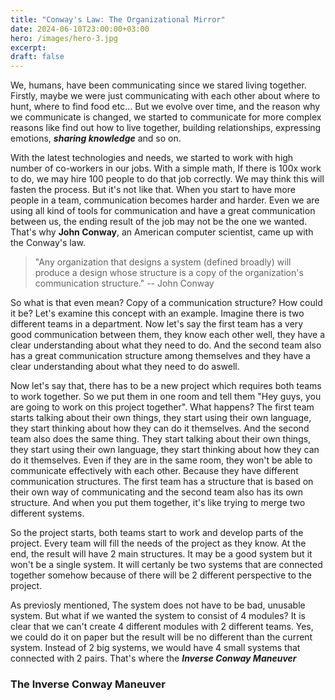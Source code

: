 ```yaml
---
title: "Conway's Law: The Organizational Mirror"
date: 2024-06-10T23:00:00+03:00
hero: /images/hero-3.jpg
excerpt:
draft: false
---
```


We, humans, have been communicating since we stared living together. Firstly, maybe we were just communicating with each other about where to hunt, where to find food etc... But we evolve over time, and the reason why we communicate is changed, we started to communicate for more complex reasons like find out how to live together, building relationships, expressing emotions, ***sharing knowledge*** and so on. 

With the latest technologies and needs, we started to work with high number of co-workers in our jobs. With a simple math, If there is 100x work to do, we may hire 100 people to do that job correctly. We may think this will fasten the process. But it's not like that. When you start to have more people in a team, communication becomes harder and harder. Even we are using all kind of tools for communication and have a great communication between us, the ending result of the job may not be the one we wanted. That's why **John Conway**, an American computer scientist, came up with the Conway's law. 
>  "Any organization that designs a system (defined broadly) will produce a design whose structure is a copy of the organization's communication structure." -- John Conway

So what is that even mean? Copy of a communication structure? How could it be?
Let's examine this concept with an example. Imagine there is two different teams in a department. Now let's say the first team has a very good communication between them, they know each other well, they have a clear understanding about what they need to do. And the second team also has a great communication structure among themselves and they have a clear understanding about what they need to do aswell. 

Now let's say that, there has to be a new project which requires both teams to work together. So we put them in one room and tell them "Hey guys, you are going to work on this project together". What happens? The first team starts talking about their own things, they start using their own language, they start thinking about how they can do it themselves. And the second team also does the same thing. They start talking about their own things, they start using their own language, they start thinking about how they can do it themselves. Even if they are in the same room, they won't be able to communicate effectively with each other.  Because they have different communication structures. The first team has a structure that is based on their own way of communicating and the second team also has its own structure. And when you put them together, it's like trying to merge two different systems.

So the project starts, both teams start to work and develop parts of the project. Every team will fill the needs of the project as they know. At the end, the result will have 2 main structures. It may be a good system but it won't be a single system. It will certanly be two systems that are connected together somehow because of there will be 2 different perspective to the project. 

As previosly mentioned, The system does not have to be bad, unusable system. But what if we wanted the system to consist of 4 modules? It is clear that we can't create 4 different modules with 2 different teams. Yes, we could do it on paper but the result will be no different than the current system. Instead of 2 big systems, we would have 4 small systems that connected with 2 pairs. That's where the ***Inverse Conway Maneuver***

### The Inverse Conway Maneuver
